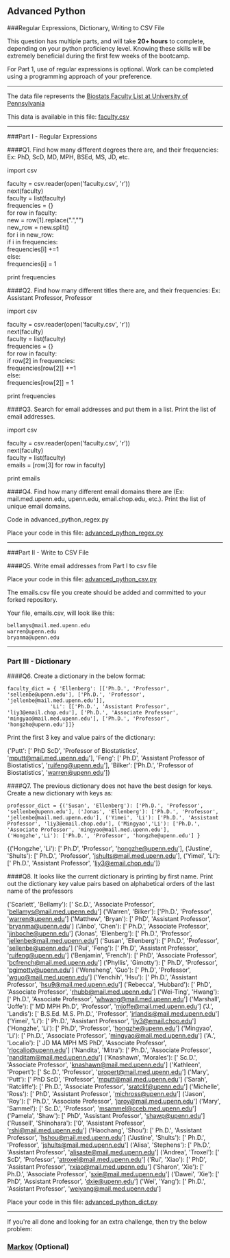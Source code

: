 ## Advanced Python    

###Regular Expressions, Dictionary, Writing to CSV File  

This question has multiple parts, and will take **20+ hours** to complete, depending on your python proficiency level.  Knowing these skills will be extremely beneficial during the first few weeks of the bootcamp.

For Part 1, use of regular expressions is optional.  Work can be completed using a programming approach of your preference. 

---

The data file represents the [Biostats Faculty List at University of Pennsylvania](http://www.med.upenn.edu/cceb/biostat/faculty.shtml)

This data is available in this file:  [faculty.csv](python/faculty.csv)

--- 

###Part I - Regular Expressions  


####Q1. Find how many different degrees there are, and their frequencies: Ex:  PhD, ScD, MD, MPH, BSEd, MS, JD, etc.

import csv  

faculty = csv.reader(open('faculty.csv', 'r'))  
next(faculty)  
faculty = list(faculty)  
frequencies = {}  
for row in faculty:  
    new = row[1].replace(".","")  
    new_row = new.split()  
    for i in new_row:  
        if i in frequencies:  
            frequencies[i] +=1  
        else:  
            frequencies[i] = 1  

print frequencies  

####Q2. Find how many different titles there are, and their frequencies:  Ex:  Assistant Professor, Professor

import csv  

faculty = csv.reader(open('faculty.csv', 'r'))  
next(faculty)  
faculty = list(faculty)  
frequencies = {}  
for row in faculty:  
    if row[2] in frequencies:  
        frequencies[row[2]] +=1  
    else:  
        frequencies[row[2]] = 1  

print frequencies  

####Q3. Search for email addresses and put them in a list.  Print the list of email addresses.

import csv  

faculty = csv.reader(open('faculty.csv', 'r'))  
next(faculty)  
faculty = list(faculty)  
emails = [row[3] for row in faculty]  

print emails  

####Q4. Find how many different email domains there are (Ex:  mail.med.upenn.edu, upenn.edu, email.chop.edu, etc.).  Print the list of unique email domains.

Code in advanced_python_regex.py

Place your code in this file: [advanced_python_regex.py](python/advanced_python_regex.py)

---

###Part II - Write to CSV File

####Q5.  Write email addresses from Part I to csv file

Place your code in this file: [advanced_python_csv.py](python/advanced_python_csv.py)

The emails.csv file you create should be added and committed to your forked repository.

Your file, emails.csv, will look like this:
```
bellamys@mail.med.upenn.edu
warren@upenn.edu
bryanma@upenn.edu
```

---

### Part III - Dictionary

####Q6.  Create a dictionary in the below format:
```
faculty_dict = { 'Ellenberg': [['Ph.D.', 'Professor', 'sellenbe@upenn.edu'], ['Ph.D.', 'Professor', 'jellenbe@mail.med.upenn.edu']],
              'Li': [['Ph.D.', 'Assistant Professor', 'liy3@email.chop.edu'], ['Ph.D.', 'Associate Professor', 'mingyao@mail.med.upenn.edu'], ['Ph.D.', 'Professor', 'hongzhe@upenn.edu']]}
```
Print the first 3 key and value pairs of the dictionary:

{'Putt': [' PhD ScD', 'Professor of Biostatistics', 'mputt@mail.med.upenn.edu'], 'Feng': [' Ph.D', 'Assistant Professor of Biostatistics', 'ruifeng@upenn.edu'], 'Bilker': ['Ph.D.', 'Professor of Biostatistics', 'warren@upenn.edu']}

####Q7.  The previous dictionary does not have the best design for keys.  Create a new dictionary with keys as:

```
professor_dict = {('Susan', 'Ellenberg'): ['Ph.D.', 'Professor', 'sellenbe@upenn.edu'], ('Jonas', 'Ellenberg'): ['Ph.D.', 'Professor', 'jellenbe@mail.med.upenn.edu'], ('Yimei', 'Li'): ['Ph.D.', 'Assistant Professor', 'liy3@email.chop.edu'], ('Mingyao','Li'): ['Ph.D.', 'Associate Professor', 'mingyao@mail.med.upenn.edu'], ('Hongzhe','Li'): ['Ph.D.', 'Professor', 'hongzhe@upenn.edu'] }
```

{('Hongzhe', 'Li'): [' Ph.D', 'Professor', 'hongzhe@upenn.edu'], ('Justine', 'Shults'): [' Ph.D.', 'Professor', 'jshults@mail.med.upenn.edu'], ('Yimei', 'Li'): [' Ph.D.', 'Assistant Professor', 'liy3@email.chop.edu']}

####Q8.  It looks like the current dictionary is printing by first name.  Print out the dictionary key value pairs based on alphabetical orders of the last name of the professors

('Scarlett', 'Bellamy'): [' Sc.D.', 'Associate Professor', 'bellamys@mail.med.upenn.edu']
('Warren', 'Bilker'): ['Ph.D.', 'Professor', 'warren@upenn.edu']
('Matthew', 'Bryan'): [' PhD', 'Assistant Professor', 'bryanma@upenn.edu']
('Jinbo', 'Chen'): [' Ph.D.', 'Associate Professor', 'jinboche@upenn.edu']
('Jonas', 'Ellenberg'): [' Ph.D.', 'Professor', 'jellenbe@mail.med.upenn.edu']
('Susan', 'Ellenberg'): [' Ph.D.', 'Professor', 'sellenbe@upenn.edu']
('Rui', 'Feng'): [' Ph.D', 'Assistant Professor', 'ruifeng@upenn.edu']
('Benjamin', 'French'): [' PhD', 'Associate Professor', 'bcfrench@mail.med.upenn.edu']
('Phyllis', 'Gimotty'): [' Ph.D', 'Professor', 'pgimotty@upenn.edu']
('Wensheng', 'Guo'): [' Ph.D', 'Professor', 'wguo@mail.med.upenn.edu']
('Yenchih', 'Hsu'): [' Ph.D.', 'Assistant Professor', 'hsu9@mail.med.upenn.edu']
('Rebecca', 'Hubbard'): [' PhD', 'Associate Professor', 'rhubb@mail.med.upenn.edu']
('Wei-Ting', 'Hwang'): [' Ph.D.', 'Associate Professor', 'whwang@mail.med.upenn.edu']
('Marshall', 'Joffe'): [' MD MPH Ph.D', 'Professor', 'mjoffe@mail.med.upenn.edu']
('J.', 'Landis'): [' B.S.Ed. M.S. Ph.D.', 'Professor', 'jrlandis@mail.med.upenn.edu']
('Yimei', 'Li'): [' Ph.D.', 'Assistant Professor', 'liy3@email.chop.edu']
('Hongzhe', 'Li'): [' Ph.D', 'Professor', 'hongzhe@upenn.edu']
('Mingyao', 'Li'): [' Ph.D.', 'Associate Professor', 'mingyao@mail.med.upenn.edu']
('A.', 'Localio'): [' JD MA MPH MS PhD', 'Associate Professor', 'rlocalio@upenn.edu']
('Nandita', 'Mitra'): [' Ph.D.', 'Associate Professor', 'nanditam@mail.med.upenn.edu']
('Knashawn', 'Morales'): [' Sc.D.', 'Associate Professor', 'knashawn@mail.med.upenn.edu']
('Kathleen', 'Propert'): [' Sc.D.', 'Professor', 'propert@mail.med.upenn.edu']
('Mary', 'Putt'): [' PhD ScD', 'Professor', 'mputt@mail.med.upenn.edu']
('Sarah', 'Ratcliffe'): [' Ph.D.', 'Associate Professor', 'sratclif@upenn.edu']
('Michelle', 'Ross'): [' PhD', 'Assistant Professor', 'michross@upenn.edu']
('Jason', 'Roy'): [' Ph.D.', 'Associate Professor', 'jaroy@mail.med.upenn.edu']
('Mary', 'Sammel'): [' Sc.D.', 'Professor', 'msammel@cceb.med.upenn.edu']
('Pamela', 'Shaw'): [' PhD', 'Assistant Professor', 'shawp@upenn.edu']
('Russell', 'Shinohara'): ['0', 'Assistant Professor', 'rshi@mail.med.upenn.edu']
('Haochang', 'Shou'): [' Ph.D.', 'Assistant Professor', 'hshou@mail.med.upenn.edu']
('Justine', 'Shults'): [' Ph.D.', 'Professor', 'jshults@mail.med.upenn.edu']
('Alisa', 'Stephens'): [' Ph.D.', 'Assistant Professor', 'alisaste@mail.med.upenn.edu']
('Andrea', 'Troxel'): [' ScD', 'Professor', 'atroxel@mail.med.upenn.edu']
('Rui', 'Xiao'): [' PhD', 'Assistant Professor', 'rxiao@mail.med.upenn.edu']
('Sharon', 'Xie'): [' Ph.D.', 'Associate Professor', 'sxie@mail.med.upenn.edu']
('Dawei', 'Xie'): [' PhD', 'Assistant Professor', 'dxie@upenn.edu']
('Wei', 'Yang'): [' Ph.D.', 'Assistant Professor', 'weiyang@mail.med.upenn.edu']

Place your code in this file: [advanced_python_dict.py](python/advanced_python_dict.py)

--- 

If you're all done and looking for an extra challenge, then try the below problem:  

### [Markov](python/markov.py) (Optional)

